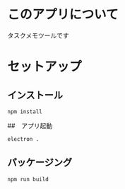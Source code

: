 # このアプリについて
タスクメモツールです

# セットアップ
## インストール
```
npm install
```

##　アプリ起動
```
electron .
```

## パッケージング
```
npm run build
```